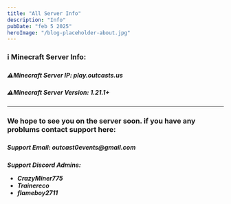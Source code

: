 ```yaml
---
title: "All Server Info"
description: "Info"
pubDate: "feb 5 2025"
heroImage: "/blog-placeholder-about.jpg"
---
```


<h3>ℹ️ Minecraft Server Info:<h3>

<h5>⚠️Minecraft Server IP: play.outcasts.us<h5>
<h5>⚠️Minecraft Server Version: 1.21.1+<h5>

---

<h3>We hope to see you on the server soon. if you have any problums contact support here:<h3>

<h5>Support Email: outcast0events@gmail.com<h5>

Support Discord Admins:
- CrazyMiner775
- Trainereco
- flameboy2711
